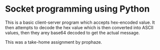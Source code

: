 # Socket programming using Python

This is a basic client-server program which accepts hex-encoded value. It then attempts to decode the hex value which is then converted into ASCII values, then they arey base64 decoded to get the actual message.

This was a take-home assignment by prophaze.